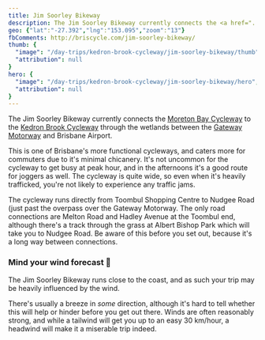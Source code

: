 ```yaml
---
title: Jim Soorley Bikeway
description: The Jim Soorley Bikeway currently connects the <a href="../moreton-bay-cycleway/">Moreton Bay Cycleway</a> to the <a href="../kedron-brook-cycleway/">Kedron Brook Cycleway</a> through the wetlands between the <a href="../gateway-bridge-cycleway/">Gateway Motorway</a> and Brisbane Airport.
geo: {"lat":"-27.392","lng":"153.095","zoom":"13"}
fbComments: http://briscycle.com/jim-soorley-bikeway/
thumb: {
  "image": "/day-trips/kedron-brook-cycleway/jim-soorley-bikeway/thumb",
  "attribution": null
}
hero: {
  "image": "/day-trips/kedron-brook-cycleway/jim-soorley-bikeway/hero",
  "attribution": null
}
---
```


The Jim Soorley Bikeway currently connects the <a href="../moreton-bay-cycleway/">Moreton Bay Cycleway</a> to the <a href="../kedron-brook-cycleway/">Kedron Brook Cycleway</a> through the wetlands between the <a href="../gateway-bridge-cycleway/">Gateway Motorway</a> and Brisbane Airport.

This is one of Brisbane's more functional cycleways, and caters more for commuters due to it's minimal chicanery. It's not uncommon for the cycleway to get busy at peak hour, and in the afternoons it's a good route for joggers as well. The cycleway is quite wide, so even when it's heavily trafficked, you're not likely to experience any traffic jams.

The cycleway runs directly from Toombul Shopping Centre to Nudgee Road (just past the overpass over the Gateway Motorway. The only road connections are Melton Road and Hadley Avenue at the Toombul end, although there's a track through the grass at Albert Bishop Park which will take you to Nudgee Road. Be aware of this before you set out, because it's a long way between connections.

<h3>Mind your wind forecast 💨</h3>
The Jim Soorley Bikeway runs close to the coast, and as such your trip may be heavily influenced by the wind.

There's usually a breeze in <em>some</em> direction, although it's hard to tell whether this will help or hinder before you get out there. Winds are often reasonably strong, and while a tailwind will get you up to an easy 30 km/hour, a headwind will make it a miserable trip indeed.
